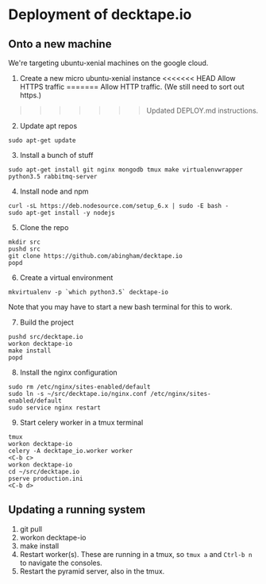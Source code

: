 # Deployment of decktape.io

## Onto a new machine

We're targeting ubuntu-xenial machines on the google cloud.

 1. Create a new micro ubuntu-xenial instance
<<<<<<< HEAD
 Allow HTTPS traffic
=======
 Allow HTTP traffic. (We still need to sort out https.)
>>>>>>> Updated DEPLOY.md instructions.

 2. Update apt repos

 ```
 sudo apt-get update
 ```

 3. Install a bunch of stuff

 ```
 sudo apt-get install git nginx mongodb tmux make virtualenvwrapper python3.5 rabbitmq-server
 ```

 4. Install node and npm
 ```
 curl -sL https://deb.nodesource.com/setup_6.x | sudo -E bash -
 sudo apt-get install -y nodejs
 ```

 5. Clone the repo

 ```
 mkdir src
 pushd src
 git clone https://github.com/abingham/decktape.io
 popd
 ```

 6. Create a virtual environment

 ```
 mkvirtualenv -p `which python3.5` decktape-io
 ```

 Note that you may have to start a new bash terminal for this to work.

 7. Build the project

 ```
 pushd src/decktape.io
 workon decktape-io
 make install
 popd
 ```

 8. Install the nginx configuration
 ```
 sudo rm /etc/nginx/sites-enabled/default
 sudo ln -s ~/src/decktape.io/nginx.conf /etc/nginx/sites-enabled/default
 sudo service nginx restart
 ```

 9. Start celery worker in a tmux terminal
 ```
 tmux
 workon decktape-io
 celery -A decktape_io.worker worker
 <C-b c>
 workon decktape-io
 cd ~/src/decktape.io
 pserve production.ini
 <C-b d>
 ```

## Updating a running system

1. git pull
2. workon decktape-io
3. make install
4. Restart worker(s). These are running in a tmux, so `tmux a` and `Ctrl-b n` to navigate the consoles.
5. Restart the pyramid server, also in the tmux.
